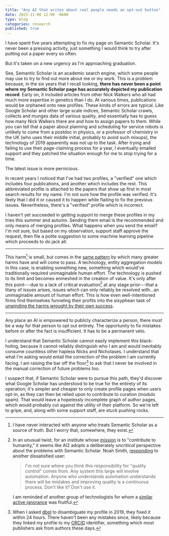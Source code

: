 ```yaml
---
title: "Any AI that writes about real people needs an opt-out button"
date: 2023-11-06 12:00 -0600
type: blog
categories: research
published: true
---
```


I have spent five years attempting to fix my page on Semantic Scholar. It's never been a pressing activity, just something I would think to try after putting out a paper every so often.

But it's taken on a new urgency as I'm approaching graduation.

See, Semantic Scholar is an academic search engine, which some people may use to try to find out more about me or my work. This is a problem because, in the six years that I recall looking, **there has never been a point where my Semantic Scholar page has accurately depicted my publication record**. Early on, it included articles from other Nick Walkers who all had much more expertise in genetics than I do. At various times, publications would be orphaned onto new profiles. These kinds of errors are typical. Like Google Scholar and other large scale indices, Semantic Scholar crawls, collects and munges data of various quality, and essentially has to guess how many Nick Walkers there are and how to assign papers to them. While _you_ can tell that a paper about planning and scheduling for service robots is unlikely to come from a postdoc in physics, or a professor of chemistry in the UK (who uses their middle initial, probably to avoid such mixups), the technology of 2019 apparently was not up to the task. After trying and failing to use their page-claiming process for a year, I eventually emailed support and they patched the situation enough for me to stop trying for a time.

The latest issue is more pernicious.

In recent years I noticed that I've had two profiles, a "verified" one which includes four publications, and another which includes the rest. This abbreviated profile is attached to the papers that show up first in most search results for my name. I'm not sure how the profile was verified. It's likely that I did it or caused it to happen while flailing to fix the previous issues. Nevertheless, there's a "verified" profile which is incorrect.

I haven't yet succeeded in getting support to merge these profiles in my tries this summer and autumn. Sending them email is the recommended and only means of merging profiles. What happens when you send the email? I'm not sure, but based on my observation, support staff approve the request, then file a polite suggestion to some machine learning pipeline which proceeds to do jack all.

-------------

This harm[^1] is small, but comes in the [same pattern](https://en.wikipedia.org/wiki/Externality) by which many greater harms have and will come to pass. A technology, entity aggregation models in this case, is enabling something new, something which would've traditionally required unimaginable human effort. The technology is pushed to its limit and becomes enmeshed in the creation of value. It's only after this point---due to a lack of critical evaluation[^2] at any stage prior---that a litany of issues arises, issues which can only reliably be resolved with...an unimaginable amount of human effort. This is how even well-intentioned firms find themselves funneling their profits into the sisyphean task of [unwinding the harms wrought by their own success](https://www.theverge.com/2019/2/25/18229714/cognizant-facebook-content-moderator-interviews-trauma-working-conditions-arizona).

--------------

Any place an AI is empowered to publicly characterize a person, there _must_ be a way for that person to opt out entirely. The opportunity to fix mistakes before or after the fact is insufficient. It has to be a permanent veto. 

I understand that Semantic Scholar cannot easily implement this black-holing, because it cannot reliably distinguish who I am and would inevitably consume countless other hapless Nicks and Nicholases. I understand that what I'm asking would entail the correction of the problem I am currently facing. I am raising the bar off the floor[^3] to ask that I never be involved in the manual correction of future problems too.

I suspect that, if Semantic Scholar were to pursue this path, they'd discover what Google Scholar has understood to be true for the entirety of its operation; it's simpler and cheaper to only create profile pages when users opt-in, as they can then be relied upon to contribute to curation (modulo spam). That would leave a hopelessly incomplete graph of author pages, which would probably cut against the utility of their platform. So we're left to gripe, and, along with some support staff, are stuck pushing rocks.

[^1]: I have never interacted with anyone who treats Semantic Scholar as a source of truth. But I worry that, somewhere, they exist.

[^2]: In an unusual twist, for an institute whose [mission](https://allenai.org/about) is to "contribute to humanity," it seems like AI2 adopts a deliberately _uncritical_ perspective about the problems with Semantic Scholar. Noah Smith, [responding](https://twitter.com/nlpnoah/status/1194836101241831424) to another dissatisfied user:

    > I'm not sure where you think this responsibility for "quality control" comes from.  Any system this large will involve automation.  Anyone who understands automation understands there will be mistakes and improving quality is a continuous process.  Don't like it?  Don't use it.

    I am reminded of another group of technologists for whom a [similar active ignorance](https://www.scientificamerican.com/article/exxon-knew-about-climate-change-almost-40-years-ago/) was fruitful.

[^3]: When I asked [dbpl](https://dblp.org/) to disambiguate my profile in 2019, they fixed it within 24 hours. There haven't been any mistakes since, likely because they linked my profile to my [ORCID](https://orcid.org/) identifier, something which most publishers ask from authors these days.
